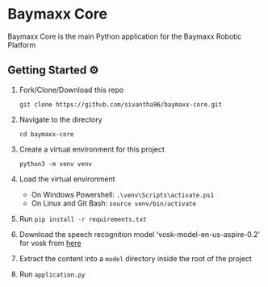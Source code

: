 # Baymaxx Core 

Baymaxx Core is the main Python application for the Baymaxx Robotic Platform


## Getting Started ⚙️

1. Fork/Clone/Download this repo

    `git clone https://github.com/sivantha96/baymaxx-core.git`

2. Navigate to the directory

    `cd baymaxx-core`

3. Create a virtual environment for this project

    `python3 -m venv venv`

4. Load the virtual environment
   - On Windows Powershell: `.\venv\Scripts\activate.ps1`
   - On Linux and Git Bash: `source venv/bin/activate`
  
5. Run `pip install -r requirements.txt`

6. Download the speech recognition model 'vosk-model-en-us-aspire-0.2' for vosk from [here](https://alphacephei.com/vosk/models)

7. Extract the content into a `model` directory inside the root of the project

6. Run `application.py`

